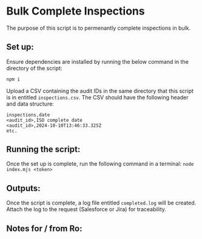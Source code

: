 # Bulk Complete Inspections
The purpose of this script is to permenantly complete inspections in bulk.

## Set up:
Ensure dependencies are installed by running the below command in the directory of the script:
```bash
npm i
```
Upload a CSV containing the audit IDs in the same directory that this script is in entitled `inspections.csv`. The CSV should have the following header and data structure:
```csv
inspections,date
<audit_id>,ISO complete date
<audit_id>,2024-10-10T13:46:33.325Z
etc.
```

## Running the script:
Once the set up is complete, run the following command in a terminal:
`node index.mjs <token>`

## Outputs:
Once the script is complete, a log file entitled `completed.log` will be created. Attach the log to the request (Salesforce or Jira) for traceability.

## Notes for / from Ro:

